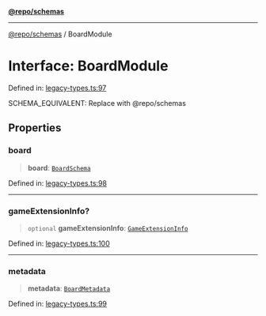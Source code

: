 [**@repo/schemas**](../README.md)

***

[@repo/schemas](../globals.md) / BoardModule

# Interface: BoardModule

Defined in: [legacy-types.ts:97](https://github.com/alexqguo/drinking-board-game-v3/blob/e685f3b5240058db25c494e5486105704e4feaf9/packages/schemas/src/legacy-types.ts#L97)

SCHEMA_EQUIVALENT: Replace with @repo/schemas

## Properties

### board

> **board**: [`BoardSchema`](BoardSchema.md)

Defined in: [legacy-types.ts:98](https://github.com/alexqguo/drinking-board-game-v3/blob/e685f3b5240058db25c494e5486105704e4feaf9/packages/schemas/src/legacy-types.ts#L98)

***

### gameExtensionInfo?

> `optional` **gameExtensionInfo**: [`GameExtensionInfo`](GameExtensionInfo.md)

Defined in: [legacy-types.ts:100](https://github.com/alexqguo/drinking-board-game-v3/blob/e685f3b5240058db25c494e5486105704e4feaf9/packages/schemas/src/legacy-types.ts#L100)

***

### metadata

> **metadata**: [`BoardMetadata`](BoardMetadata.md)

Defined in: [legacy-types.ts:99](https://github.com/alexqguo/drinking-board-game-v3/blob/e685f3b5240058db25c494e5486105704e4feaf9/packages/schemas/src/legacy-types.ts#L99)
